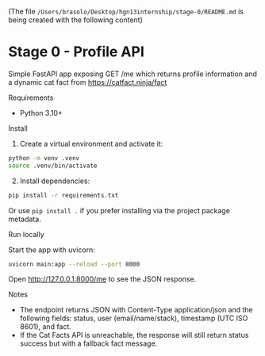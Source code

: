 (The file `/Users/brasolo/Desktop/hgn13internship/stage-0/README.md` is being created with the following content)
# Stage 0 - Profile API

Simple FastAPI app exposing GET /me which returns profile information and a dynamic cat fact from https://catfact.ninja/fact

Requirements
- Python 3.10+

Install

1. Create a virtual environment and activate it:

```bash
python -m venv .venv
source .venv/bin/activate
```

2. Install dependencies:

```bash
pip install -r requirements.txt
```

Or use `pip install .` if you prefer installing via the project package metadata.

Run locally

Start the app with uvicorn:

```bash
uvicorn main:app --reload --port 8000
```

Open http://127.0.0.1:8000/me to see the JSON response.



Notes
- The endpoint returns JSON with Content-Type application/json and the following fields: status, user (email/name/stack), timestamp (UTC ISO 8601), and fact.
- If the Cat Facts API is unreachable, the response will still return status success but with a fallback fact message.
